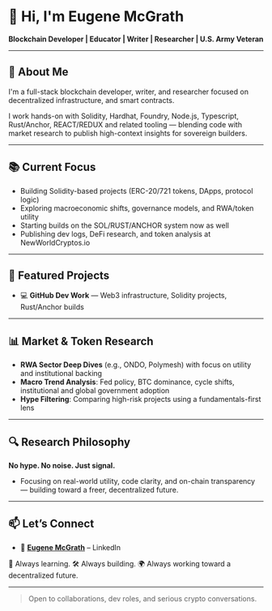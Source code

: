 # 👋 Hi, I'm Eugene McGrath  
**Blockchain Developer | Educator  | Writer | Researcher  | U.S. Army Veteran**

---------------------------------------------------------------------------------------------------------------------------------------------------------------

## 🧠 About Me

I'm a full-stack blockchain developer, writer, and researcher focused on decentralized infrastructure, and smart contracts. 

I work hands-on with Solidity, Hardhat, Foundry, Node.js, Typescript, Rust/Anchor, REACT/REDUX and related tooling — blending code with market research to publish high-context insights for sovereign builders.

---------------------------------------------------------------------------------------------------------------------------------------------------------------

## 📚 Current Focus

 - Building Solidity-based projects (ERC-20/721 tokens, DApps, protocol logic)
 - Exploring macroeconomic shifts, governance models, and RWA/token utility
 - Starting builds on the SOL/RUST/ANCHOR system now as well
 - Publishing dev logs, DeFi research, and token analysis at NewWorldCryptos.io
 

---------------------------------------------------------------------------------------------------------------------------------------------------------------
   
## 🚀 Featured Projects

 - 💻 **GitHub Dev Work** — Web3 infrastructure, Solidity projects, Rust/Anchor builds

  
---------------------------------------------------------------------------------------------------------------------------------------------------------------
   
## 📊 Market & Token Research

- **RWA Sector Deep Dives** (e.g., ONDO, Polymesh) with focus on utility and institutional backing  
- **Macro Trend Analysis**: Fed policy, BTC dominance, cycle shifts, institutional and global government adoption  
- **Hype Filtering**: Comparing high-risk projects using a fundamentals-first lens

---------------------------------------------------------------------------------------------------------------------------------------------------------------
   
## 🔍 Research Philosophy

**No hype. No noise. Just signal.**  
- Focusing on real-world utility, code clarity, and on-chain transparency — building toward a freer, decentralized future.

---------------------------------------------------------------------------------------------------------------------------------------------------------------



## 📫 Let’s Connect

- 💼 [**Eugene McGrath**](https://linkedin.com/in/eugene-mcgrath-550b4897) – LinkedIn

🧠 Always learning. 🛠️ Always building. 🌍 Always working toward a decentralized future.

---------------------------------------------------------------------------------------------------------------------------------------------------------------

> Open to collaborations, dev roles, and serious crypto conversations.

